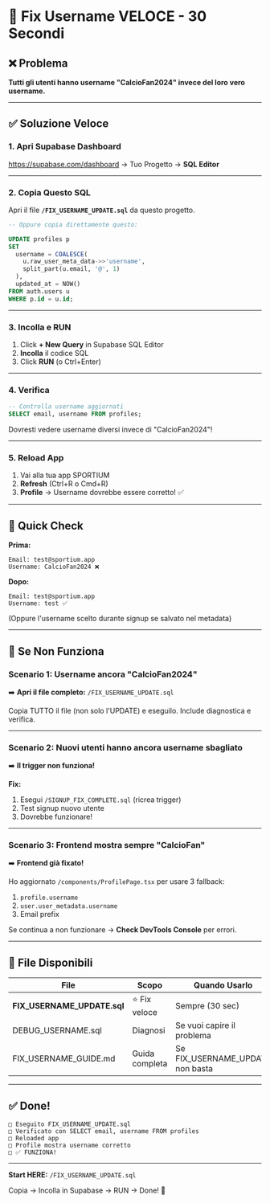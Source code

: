 # 🚀 Fix Username VELOCE - 30 Secondi

## ❌ Problema
**Tutti gli utenti hanno username "CalcioFan2024" invece del loro vero username.**

---

## ✅ Soluzione Veloce

### **1. Apri Supabase Dashboard**
https://supabase.com/dashboard → Tuo Progetto → **SQL Editor**

---

### **2. Copia Questo SQL**

Apri il file **`/FIX_USERNAME_UPDATE.sql`** da questo progetto.

```sql
-- Oppure copia direttamente questo:

UPDATE profiles p
SET 
  username = COALESCE(
    u.raw_user_meta_data->>'username',
    split_part(u.email, '@', 1)
  ),
  updated_at = NOW()
FROM auth.users u
WHERE p.id = u.id;
```

---

### **3. Incolla e RUN**

1. Click **+ New Query** in Supabase SQL Editor
2. **Incolla** il codice SQL
3. Click **RUN** (o Ctrl+Enter)

---

### **4. Verifica**

```sql
-- Controlla username aggiornati
SELECT email, username FROM profiles;
```

Dovresti vedere username diversi invece di "CalcioFan2024"!

---

### **5. Reload App**

1. Vai alla tua app SPORTIUM
2. **Refresh** (Ctrl+R o Cmd+R)
3. **Profile** → Username dovrebbe essere corretto! ✅

---

## 🎯 Quick Check

**Prima:**
```
Email: test@sportium.app
Username: CalcioFan2024 ❌
```

**Dopo:**
```
Email: test@sportium.app
Username: test ✅
```

(Oppure l'username scelto durante signup se salvato nel metadata)

---

## 🔧 Se Non Funziona

### **Scenario 1: Username ancora "CalcioFan2024"**

➡️ **Apri il file completo:** `/FIX_USERNAME_UPDATE.sql`

Copia TUTTO il file (non solo l'UPDATE) e eseguilo. Include diagnostica e verifica.

---

### **Scenario 2: Nuovi utenti hanno ancora username sbagliato**

➡️ **Il trigger non funziona!**

**Fix:**
1. Esegui `/SIGNUP_FIX_COMPLETE.sql` (ricrea trigger)
2. Test signup nuovo utente
3. Dovrebbe funzionare!

---

### **Scenario 3: Frontend mostra sempre "CalcioFan"**

➡️ **Frontend già fixato!**

Ho aggiornato `/components/ProfilePage.tsx` per usare 3 fallback:
1. `profile.username`
2. `user.user_metadata.username`
3. Email prefix

Se continua a non funzionare → **Check DevTools Console** per errori.

---

## 📂 File Disponibili

| File | Scopo | Quando Usarlo |
|------|-------|---------------|
| **FIX_USERNAME_UPDATE.sql** | ⭐ Fix veloce | Sempre (30 sec) |
| DEBUG_USERNAME.sql | Diagnosi | Se vuoi capire il problema |
| FIX_USERNAME_GUIDE.md | Guida completa | Se FIX_USERNAME_UPDATE non basta |

---

## ✅ Done!

```
□ Eseguito FIX_USERNAME_UPDATE.sql
□ Verificato con SELECT email, username FROM profiles
□ Reloaded app
□ Profile mostra username corretto
□ ✅ FUNZIONA!
```

---

**Start HERE:** `/FIX_USERNAME_UPDATE.sql` 

Copia → Incolla in Supabase → RUN → Done! 🎉
